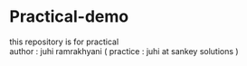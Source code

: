# Practical-demo
this repository is for practical<br>
author : juhi ramrakhyani ( practice : juhi at sankey solutions )
